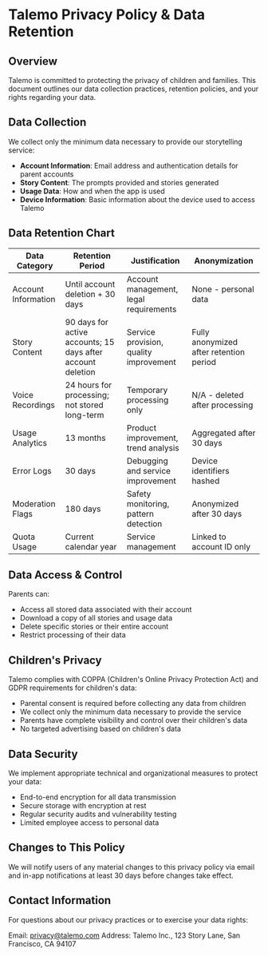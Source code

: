 # Talemo Privacy Policy & Data Retention

## Overview

Talemo is committed to protecting the privacy of children and families. This document outlines our data collection practices, retention policies, and your rights regarding your data.

## Data Collection

We collect only the minimum data necessary to provide our storytelling service:

- **Account Information**: Email address and authentication details for parent accounts
- **Story Content**: The prompts provided and stories generated
- **Usage Data**: How and when the app is used
- **Device Information**: Basic information about the device used to access Talemo

## Data Retention Chart

| Data Category | Retention Period | Justification | Anonymization |
|---------------|------------------|---------------|---------------|
| Account Information | Until account deletion + 30 days | Account management, legal requirements | None - personal data |
| Story Content | 90 days for active accounts; 15 days after account deletion | Service provision, quality improvement | Fully anonymized after retention period |
| Voice Recordings | 24 hours for processing; not stored long-term | Temporary processing only | N/A - deleted after processing |
| Usage Analytics | 13 months | Product improvement, trend analysis | Aggregated after 30 days |
| Error Logs | 30 days | Debugging and service improvement | Device identifiers hashed |
| Moderation Flags | 180 days | Safety monitoring, pattern detection | Anonymized after 30 days |
| Quota Usage | Current calendar year | Service management | Linked to account ID only |

## Data Access & Control

Parents can:
- Access all stored data associated with their account
- Download a copy of all stories and usage data
- Delete specific stories or their entire account
- Restrict processing of their data

## Children's Privacy

Talemo complies with COPPA (Children's Online Privacy Protection Act) and GDPR requirements for children's data:

- Parental consent is required before collecting any data from children
- We collect only the minimum data necessary to provide the service
- Parents have complete visibility and control over their children's data
- No targeted advertising based on children's data

## Data Security

We implement appropriate technical and organizational measures to protect your data:

- End-to-end encryption for all data transmission
- Secure storage with encryption at rest
- Regular security audits and vulnerability testing
- Limited employee access to personal data

## Changes to This Policy

We will notify users of any material changes to this privacy policy via email and in-app notifications at least 30 days before changes take effect.

## Contact Information

For questions about our privacy practices or to exercise your data rights:

Email: privacy@talemo.com
Address: Talemo Inc., 123 Story Lane, San Francisco, CA 94107